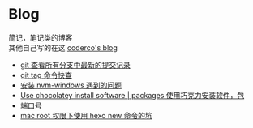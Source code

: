 # Blog
简记，笔记类的博客  
其他自己写的在这 [coderco's blog](https://kmq116.github.io/blog/)   
* [git 查看所有分支中最新的提交记录](https://github.com/kmq116/Blog/issues/1)
* [git tag 命令快查](https://github.com/kmq116/Blog/issues/2)
* [安装 nvm-windows 遇到的问题](https://github.com/kmq116/Blog/issues/3)
* [Use chocolatey install software | packages 使用巧克力安装软件，包](https://github.com/kmq116/Blog/issues/4)
* [端口号](https://github.com/kmq116/Blog/issues/5)
* [mac root 权限下使用 hexo new 命令的坑](https://github.com/kmq116/Blog/issues/6)

